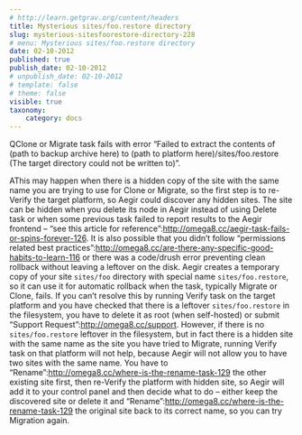 ```yaml
---
# http://learn.getgrav.org/content/headers
title: Mysterious sites/foo.restore directory
slug: mysterious-sitesfoorestore-directory-228
# menu: Mysterious sites/foo.restore directory
date: 02-10-2012
published: true
publish_date: 02-10-2012
# unpublish_date: 02-10-2012
# template: false
# theme: false
visible: true
taxonomy:
    category: docs
---
```


<a name="debug-q"></a>

QClone or Migrate task fails with error “Failed to extract the contents of (path to backup archive here) to (path to platform here)/sites/foo.restore (The target directory could not be written to)”.

<a name="debug-a"></a>

AThis may happen when there is a hidden copy of the site with the same name you are trying to use for Clone or Migrate, so the first step is to re-Verify the target platform, so Aegir could discover any hidden sites. The site can be hidden when you delete its node in Aegir instead of using Delete task or when some previous task failed to report results to the Aegir frontend – “see this article for reference”:http://omega8.cc/aegir-task-fails-or-spins-forever-126. It is also possible that you didn’t follow “permissions related best practices”:http://omega8.cc/are-there-any-specific-good-habits-to-learn-116 or there was a code/drush error preventing clean rollback without leaving a leftover on the disk. Aegir creates a temporary copy of your site `sites/foo` directory with special name `sites/foo.restore`, so it can use it for automatic rollback when the task, typically Migrate or Clone, fails. If you can’t resolve this by running Verify task on the target platform and you have checked that there is a leftover `sites/foo.restore` in the filesystem, you have to delete it as root (when self-hosted) or submit “Support Request”:http://omega8.cc/support. However, if there is no `sites/foo.restore` leftover in the filesystem, but in fact there is a hidden site with the same name as the site you have tried to Migrate, running Verify task on that platform will not help, because Aegir will not allow you to have two sites with the same name. You have to “Rename”:http://omega8.cc/where-is-the-rename-task-129 the other existing site first, then re-Verify the platform with hidden site, so Aegir will add it to your control panel and then decide what to do – either keep the discovered site or delete it and “Rename”:http://omega8.cc/where-is-the-rename-task-129 the original site back to its correct name, so you can try Migration again.